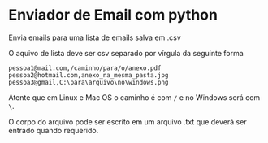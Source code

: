 # Enviador de Email com python

Envia emails para uma lista de emails salva em .csv

O aquivo de lista deve ser csv separado por vírgula da seguinte forma
```
pessoa1@mail.com,/caminho/para/o/anexo.pdf
pessoa2@hotmail.com,anexo_na_mesma_pasta.jpg
pessoa3@gmail,C:\para\arquivo\no\windows.png
```

Atente que em Linux e Mac OS o caminho é com `/` e no Windows será com `\`. 

O corpo do arquivo pode ser escrito em um arquivo .txt que deverá ser entrado quando requerido. 
